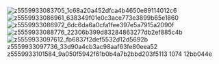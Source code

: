 ![z5559933083705_1c68a20a452dfca4b4650e89114012c6](https://github.com/hidoan123/Sell-foods/assets/90052864/742e5970-51b6-4318-821c-3bb2e541895e)
![z5559933086961_638349f01e0c3ace773e3899b65e1860](https://github.com/hidoan123/Sell-foods/assets/90052864/a6cb273a-465c-4d39-b18d-ec153ec46c95)
![z5559933086972_6dc6da6a0cfa1fee397e5a7915a2090f](https://github.com/hidoan123/Sell-foods/assets/90052864/bb1b4e7e-a66d-4d58-8d2f-b227b2f2f6c0)
![z5559933088776_22306b399d83284863277db2ef885c4b](https://github.com/hidoan123/Sell-foods/assets/90052864/43a91f9b-f23d-426b-87c6-409868b8ddd7)
![z5559933097612_fb6837f2def5532d12d5692b
![z5559933097736_33d90a4cb3ac98aaf63fe80eea52
![z5559933101584_9a050f5942f61b0b4a7b2bbd203f5113](https://github.com/hidoan123/Sell-foods/assets/90052864/dbb720e3-7c14-4658-bdfb-f652fee6f9b7)
1074](https://github.com/hidoan123/Sell-foods/assets/90052864/4293e11b-11be-4ec8-a2a0-61db33dc2687)
12bb044e](https://github.com/hidoan123/Sell-foods/assets/90052864/755cef1a-3adf-48d1-a67f-d2c00df881f6)

